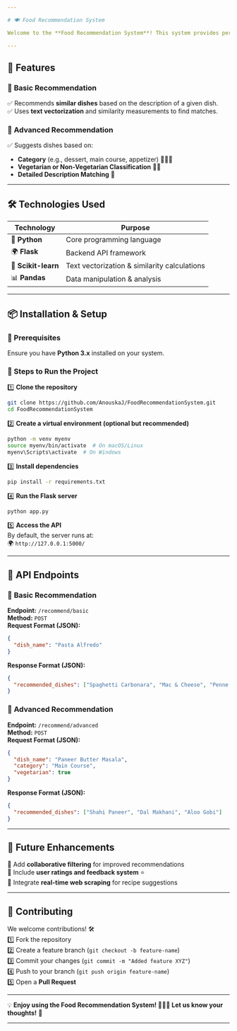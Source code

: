 ```yaml
---

# 🍽️ Food Recommendation System  

Welcome to the **Food Recommendation System**! This system provides personalized dish recommendations based on textual descriptions and categorical features. Using **content-based filtering**, it helps users discover new dishes similar to their preferences.  

---
```


## 🚀 Features  

### 🔹 **Basic Recommendation**  
✅ Recommends **similar dishes** based on the description of a given dish.  
✅ Uses **text vectorization** and similarity measurements to find matches.  

### 🔹 **Advanced Recommendation**  
✅ Suggests dishes based on:  
- **Category** (e.g., dessert, main course, appetizer) 🍰🍛🥗  
- **Vegetarian or Non-Vegetarian Classification** 🥦🍖  
- **Detailed Description Matching** 📖  

---

## 🛠️ Technologies Used  

| Technology | Purpose |
|------------|---------|
| 🐍 **Python** | Core programming language |
| 🌍 **Flask** | Backend API framework |
| 🔢 **Scikit-learn** | Text vectorization & similarity calculations |
| 📊 **Pandas** | Data manipulation & analysis |

---

## 📦 Installation & Setup  

### 🔹 Prerequisites  
Ensure you have **Python 3.x** installed on your system.  

### 🔹 Steps to Run the Project  

1️⃣ **Clone the repository**  
```bash
git clone https://github.com/AnouskaJ/FoodRecommendationSystem.git
cd FoodRecommendationSystem
```

2️⃣ **Create a virtual environment (optional but recommended)**  
```bash
python -m venv myenv
source myenv/bin/activate  # On macOS/Linux
myenv\Scripts\activate  # On Windows
```

3️⃣ **Install dependencies**  
```bash
pip install -r requirements.txt
```

4️⃣ **Run the Flask server**  
```bash
python app.py
```

5️⃣ **Access the API**  
By default, the server runs at:  
🌍 `http://127.0.0.1:5000/`

---

## 📡 API Endpoints  

### 🔹 **Basic Recommendation**  
**Endpoint:** `/recommend/basic`  
**Method:** `POST`  
**Request Format (JSON):**  
```json
{
  "dish_name": "Pasta Alfredo"
}
```
**Response Format (JSON):**  
```json
{
  "recommended_dishes": ["Spaghetti Carbonara", "Mac & Cheese", "Penne Arrabbiata"]
}
```

### 🔹 **Advanced Recommendation**  
**Endpoint:** `/recommend/advanced`  
**Method:** `POST`  
**Request Format (JSON):**  
```json
{
  "dish_name": "Paneer Butter Masala",
  "category": "Main Course",
  "vegetarian": true
}
```
**Response Format (JSON):**  
```json
{
  "recommended_dishes": ["Shahi Paneer", "Dal Makhani", "Aloo Gobi"]
}
```

---

## 🎯 Future Enhancements  

🔹 Add **collaborative filtering** for improved recommendations  
🔹 Include **user ratings and feedback system** ⭐  
🔹 Integrate **real-time web scraping** for recipe suggestions  

---

## 🤝 Contributing  

We welcome contributions! 🛠️  
1️⃣ Fork the repository  
2️⃣ Create a feature branch (`git checkout -b feature-name`)  
3️⃣ Commit your changes (`git commit -m "Added feature XYZ"`)  
4️⃣ Push to your branch (`git push origin feature-name`)  
5️⃣ Open a **Pull Request**  

---


💡 **Enjoy using the Food Recommendation System! 🍕🥗🍣 Let us know your thoughts!** 🚀  

---
